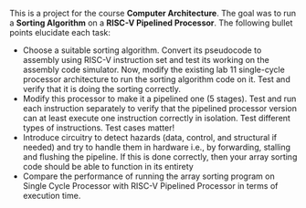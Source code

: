 This is a project for the course **Computer Architecture**. The goal was to run a **Sorting Algorithm** on a **RISC-V Pipelined Processor**. The following bullet points elucidate each task:
- Choose a suitable sorting algorithm. Convert its pseudocode to assembly using RISC-V
instruction set and test its working on the assembly code simulator. Now, modify the existing lab 11
single-cycle processor architecture to run the sorting algorithm code on it. Test and verify that it is doing
the sorting correctly.
- Modify this processor to make it a pipelined one (5 stages). Test and run each instruction
separately to verify that the pipelined processor version can at least execute one instruction correctly in
isolation. Test different types of instructions. Test cases matter!
- Introduce circuitry to detect hazards (data, control, and structural if needed) and try to handle
them in hardware i.e., by forwarding, stalling and flushing the pipeline. If this is done correctly, then
your array sorting code should be able to function in its entirety
- Compare the performance of running the array sorting program on Single Cycle Processor with RISC-V Pipelined Processor in terms of execution time.
